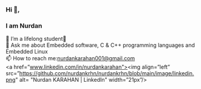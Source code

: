 ### Hi 👋, 
### I am Nurdan




🌱 I’m a lifelong student💫<br>
💬 Ask me about Embedded software, C & C++ programming languages and Embedded Linux<br>
📫 How to reach me:nurdankarahan001@gmail.com<br>
<a href=”www.linkedin.com/in/nurdankarahan"><img align=”left” src=”https://github.com/nurdankrhn/nurdankrhn/blob/main/image/linkedin.png" alt= "Nurdan KARAHAN | LinkedIn" width=”21px”/></a>


